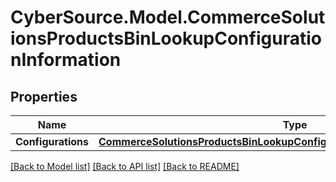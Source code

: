 # CyberSource.Model.CommerceSolutionsProductsBinLookupConfigurationInformation
## Properties

Name | Type | Description | Notes
------------ | ------------- | ------------- | -------------
**Configurations** | [**CommerceSolutionsProductsBinLookupConfigurationInformationConfigurations**](CommerceSolutionsProductsBinLookupConfigurationInformationConfigurations.md) |  | [optional] 

[[Back to Model list]](../README.md#documentation-for-models) [[Back to API list]](../README.md#documentation-for-api-endpoints) [[Back to README]](../README.md)

